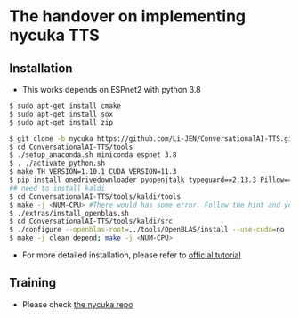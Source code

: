 # The handover on implementing nycuka TTS

## Installation
- This works depends on ESPnet2 with python 3.8

```sh
$ sudo apt-get install cmake
$ sudo apt-get install sox
$ sudo apt-get install zip
```

```sh
$ git clone -b nycuka https://github.com/Li-JEN/ConversationalAI-TTS.git
$ cd ConversationalAI-TTS/tools
$ ./setup_anaconda.sh miniconda espnet 3.8
$ . ./activate_python.sh
$ make TH_VERSION=1.10.1 CUDA_VERSION=11.3
$ pip install onedrivedownloader pyopenjtalk typeguard==2.13.3 Pillow==9.5.0 numpy==1.23.0 g2pw geomloss OpenCC POT==0.4.0
## need to install kaldi
$ cd ConversationalAI-TTS/tools/kaldi/tools
$ make -j <NUM-CPU> #There would has some error. Follow the hint and you can solve.
$ ./extras/install_openblas.sh
$ cd ConversationalAI-TTS/tools/kaldi/src
$ ./configure --openblas-root=../tools/OpenBLAS/install --use-cuda=no
$ make -j clean depend; make -j <NUM-CPU>
```
- For more detailed installation, please refer to [official tutorial](https://espnet.github.io/espnet/installation.html)

## Training
- Please check [the nycuka repo](egs2/nycuka/tts1/README.md)

